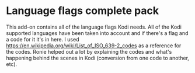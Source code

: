 Language flags complete pack
=================

This add-on contains all of the language flags Kodi needs.
All of the Kodi supported languages have been taken into account and if there's a flag and a code for it it's in here.
I used https://en.wikipedia.org/wiki/List_of_ISO_639-2_codes as a reference for the codes.
Ronie helped out a lot by explaining the codes and what's happening behind the scenes in Kodi (conversion from one code to another, etc).
